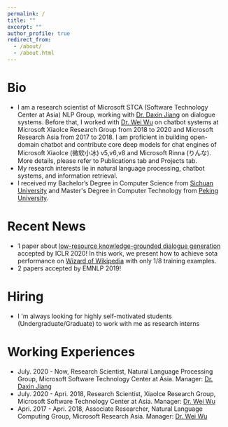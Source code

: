```yaml
---
permalink: /
title: ""
excerpt: ""
author_profile: true
redirect_from: 
  - /about/
  - /about.html
---
```



# Bio
* I am a research scientist of Microsoft STCA (Software Technology Center at Asia) NLP Group, working with <a href="https://www.microsoft.com/en-us/research/people/djiang/">Dr. Daxin Jiang</a> on dialogue systems. Before that, I worked with <a href="https://sites.google.com/view/wei-wu-homepage">Dr. Wei Wu</a> on chatbot systems at Microsoft XiaoIce Research Group from 2018 to 2020 and Microsoft Research Asia from 2017 to 2018. I am proficient in building open-domain chatbot and contribute core deep models for chat engines of Microsoft XiaoIce (微软小冰) v5,v6,v8 and Microsoft Rinna (りんな). More details, please refer to Publications tab and Projects tab.
* My research interests lie in natural language processing, chatbot systems, and information retrieval.
* I received my Bachelor’s Degree in Computer Science from [Sichuan University](http://http://scu.edu.cn/) and Master's Degree in Computer Technology from [Peking University](https://www.pku.edu.cn/).

# Recent News
* 1 paper about <a href="https://openreview.net/forum?id=rJeIcTNtvS">low-resource knowledge-grounded dialogue generation</a> accepted by ICLR 2020! In this work, we present how to achieve sota performance on <a href="https://arxiv.org/abs/1811.01241">Wizard of Wikipedia</a> with only 1/8 training examples. 
* 2 papers accepted by EMNLP 2019!

# Hiring
* I 'm always looking for highly self-motivated students (Undergraduate/Graduate) to work with me as research interns

# Working Experiences
* July. 2020 - Now, Research Scientist, Natural Language Processing Group, Microsoft Software Technology Center at Asia. Manager: <a href="https://www.microsoft.com/en-us/research/people/djiang/">Dr. Daxin Jiang</a>
* July. 2020 - Apri. 2018, Research Scientist, XiaoIce Research Group, Microsoft Software Technology Center at Asia. Manager: <a href="https://sites.google.com/view/wei-wu-homepage">Dr. Wei Wu</a>
* Apri. 2017 - Apri. 2018, Associate Researcher, Natural Language Computing Group, Microsoft Research Asia. Manager: <a href="https://sites.google.com/view/wei-wu-homepage">Dr. Wei Wu</a>

